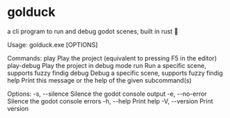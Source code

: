 # golduck
a cli program to run and debug godot scenes, built in rust 🦀

Usage: golduck.exe [OPTIONS] <COMMAND>

Commands:
  play        Play the project (equivalent to pressing F5 in the editor)
  play-debug  Play the project in debug mode
  run         Run a specific scene, supports fuzzy findig
  debug       Debug a specific scene, supports fuzzy findig
  help        Print this message or the help of the given subcommand(s)

Options:
  -s, --silence   Silence the godot console output
  -e, --no-error  Silence the godot console errors
  -h, --help      Print help
  -V, --version   Print version
